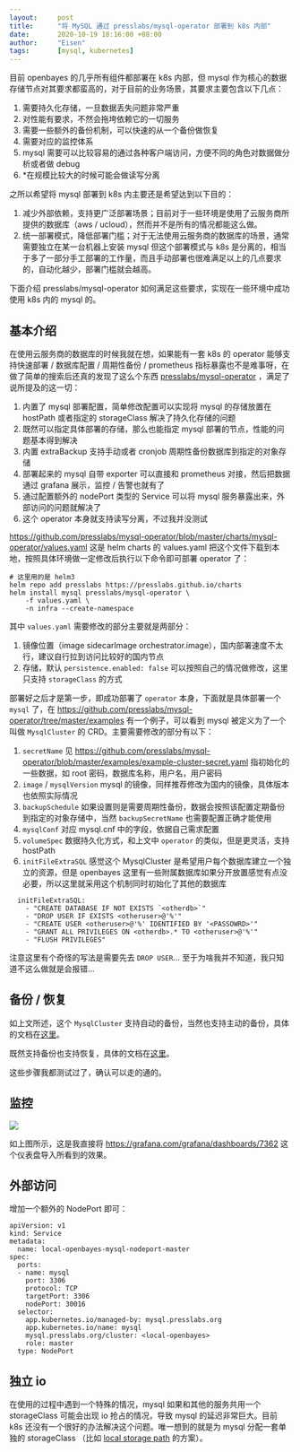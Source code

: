 ```yaml
---
layout:     post
title:      "将 MySQL 通过 presslabs/mysql-operator 部署到 k8s 内部"
date:       2020-10-19 18:16:00 +08:00
author:     "Eisen"
tags:       [mysql, kubernetes]
---
```


目前 openbayes 的几乎所有组件都部署在 k8s 内部，但 mysql 作为核心的数据存储节点对其要求都蛮高的，对于目前的业务场景，其要求主要包含以下几点：

1. 需要持久化存储，一旦数据丢失问题非常严重
2. 对性能有要求，不然会拖垮依赖它的一切服务
3. 需要一些额外的备份机制，可以快速的从一个备份做恢复
4. 需要对应的监控体系
5. mysql 需要可以比较容易的通过各种客户端访问，方便不同的角色对数据做分析或者做 debug
6. *在规模比较大的时候可能会做读写分离

之所以希望将 mysql 部署到 k8s 内主要还是希望达到以下目的：

1. 减少外部依赖，支持更广泛部署场景；目前对于一些环境是使用了云服务商所提供的数据库（aws / ucloud），然而并不是所有的情况都能这么做。
2. 统一部署模式，降低部署门槛；对于无法使用云服务商的数据库的场景，通常需要独立在某一台机器上安装 mysql 但这个部署模式与 k8s 是分离的，相当于多了一部分手工部署的工作量，而且手动部署也很难满足以上的几点要求的，自动化越少，部署门槛就会越高。

下面介绍 presslabs/mysql-operator 如何满足这些要求，实现在一些环境中成功使用 k8s 内的 mysql 的。

## 基本介绍

在使用云服务商的数据库的时候我就在想，如果能有一套 k8s 的 operator 能够支持快速部署 / 数据库配置 / 周期性备份 / prometheus 指标暴露也不是难事呀，在做了简单的搜索后还真的发现了这么个东西 [presslabs/mysql-operator](https://github.com/presslabs/mysql-operator) ，满足了说所提及的这一切：

1. 内置了 mysql 部署配置，简单修改配置可以实现将 mysql 的存储放置在 hostPath 或者指定的 storageClass 解决了持久化存储的问题
2. 既然可以指定具体部署的存储，那么也能指定 mysql 部署的节点，性能的问题基本得到解决
3. 内置 extraBackup 支持手动或者 cronjob 周期性备份数据库到指定的对象存储
4. 部署起来的 mysql 自带 exporter 可以直接和 prometheus 对接，然后把数据通过 grafana 展示，监控 / 告警也就有了
5. 通过配置额外的 nodePort 类型的 Service 可以将 mysql 服务暴露出来，外部访问的问题就解决了
6. 这个 operator 本身就支持读写分离，不过我并没测试

https://github.com/presslabs/mysql-operator/blob/master/charts/mysql-operator/values.yaml 这是 helm charts 的 values.yaml 把这个文件下载到本地，按照具体环境做一定修改后执行以下命令即可部署 operator 了：

```
# 这里用的是 helm3 
helm repo add presslabs https://presslabs.github.io/charts
helm install mysql presslabs/mysql-operator \
    -f values.yaml \
    -n infra --create-namespace
```

其中 `values.yaml` 需要修改的部分主要就是两部分：

1. 镜像位置（image sidecarImage orchestrator.image），国内部署速度不太行，建议自行拉到访问比较好的国内节点
2. 存储，默认 `persistence.enabled: false` 可以按照自己的情况做修改，这里只支持 `storageClass` 的方式

部署好之后才是第一步，即成功部署了 `operator` 本身，下面就是具体部署一个 `mysql` 了，在 https://github.com/presslabs/mysql-operator/tree/master/examples 有一个例子，可以看到 mysql 被定义为了一个叫做 `MysqlCluster` 的 CRD。主要需要修改的部分有以下：

1. `secretName` 见 https://github.com/presslabs/mysql-operator/blob/master/examples/example-cluster-secret.yaml 指初始化的一些数据，如 root 密码，数据库名称，用户名，用户密码
2. `image` / `mysqlVersion` mysql 的镜像，同样推荐修改为国内的镜像，具体版本也依照实际情况
3. `backupSchedule` 如果设置则是需要周期性备份，数据会按照该配置定期备份到指定的对象存储中，当然 `backupSecretName` 也需要配置正确才能使用
4. `mysqlConf` 对应 mysql.cnf 中的字段，依据自己需求配置
5. `volumeSpec` 数据持久化方式，和上文中 `operator` 的类似，但是更灵活，支持 hostPath
6. `initFileExtraSQL` 感觉这个 MysqlCluster 是希望用户每个数据库建立一个独立的资源，但是 openbayes 这里有一些附属数据库如果分开放置感觉有点没必要，所以这里就采用这个机制同时初始化了其他的数据库

```
  initFileExtraSQL:
    - "CREATE DATABASE IF NOT EXISTS `<otherdb>`"
    - "DROP USER IF EXISTS <otheruser>@'%'"
    - "CREATE USER <otheruser>@'%' IDENTIFIED BY '<PASSOWRD>'"
    - "GRANT ALL PRIVILEGES ON <otherdb>.* TO <otheruser>@'%'"
    - "FLUSH PRIVILEGES"
```

注意这里有个奇怪的写法是需要先去 `DROP USER`... 至于为啥我并不知道，我只知道不这么做就是会报错...

## 备份 / 恢复

如上文所述，这个 `MysqlCluster` 支持自动的备份，当然也支持主动的备份，具体的文档在[这里](https://www.presslabs.com/docs/mysql-operator/backups/)。

既然支持备份也支持恢复，具体的文档在[这里](https://www.presslabs.com/docs/mysql-operator/cluster-recover/)。

这些步骤我都测试过了，确认可以走的通的。

## 监控

![](/img/in-post/youtube-dl/2020-10-19-18-34-53.png)

如上图所示，这是我直接将 https://grafana.com/grafana/dashboards/7362 这个仪表盘导入所看到的效果。

## 外部访问

增加一个额外的 NodePort 即可：

```
apiVersion: v1
kind: Service
metadata:
  name: local-openbayes-mysql-nodeport-master
spec:
  ports:
  - name: mysql
    port: 3306
    protocol: TCP
    targetPort: 3306
    nodePort: 30016
  selector:
    app.kubernetes.io/managed-by: mysql.presslabs.org
    app.kubernetes.io/name: mysql
    mysql.presslabs.org/cluster: <local-openbayes>
    role: master
  type: NodePort
```

## 独立 io

在使用的过程中遇到一个特殊的情况，mysql 如果和其他的服务共用一个 storageClass 可能会出现 io 抢占的情况，导致 mysql 的延迟非常巨大。目前 k8s 还没有一个很好的办法解决这个问题。唯一想到的就是为 mysql 分配一套单独的 storageClass （比如 [local storage path](https://github.com/rancher/local-path-provisioner) 的方案）。
